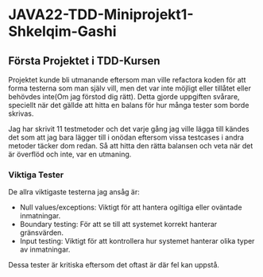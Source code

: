 # JAVA22-TDD-Miniprojekt1-Shkelqim-Gashi

## Första Projektet i TDD-Kursen

Projektet kunde bli utmanande eftersom man ville refactora koden för att forma testerna som man själv vill, men det var inte möjligt eller tillåtet eller behövdes inte(Om jag förstod dig rätt). Detta gjorde uppgiften svårare, speciellt när det gällde att hitta en balans för hur många tester som borde skrivas.

Jag har skrivit 11 testmetoder och det varje gång jag ville lägga till kändes det som att jag bara lägger till i onödan eftersom vissa testcases i andra metoder täcker dom redan. Så att hitta den rätta balansen och veta när det är överflöd och inte, var en utmaning.

### Viktiga Tester
De allra viktigaste testerna jag ansåg är:

- Null values/exceptions: Viktigt för att hantera ogiltiga eller oväntade inmatningar.
- Boundary testing: För att se till att systemet korrekt hanterar gränsvärden.
- Input testing: Viktigt för att kontrollera hur systemet hanterar olika typer av inmatningar.

Dessa tester är kritiska eftersom det oftast är där fel kan uppstå.
